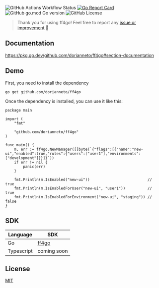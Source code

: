 ![GitHub Actions Workflow Status](https://img.shields.io/github/actions/workflow/status/dorianneto/ff4go/go.yml)
[![Go Report Card](https://goreportcard.com/badge/github.com/dorianneto/ff4go)](https://goreportcard.com/report/github.com/dorianneto/ff4go)
![GitHub go.mod Go version](https://img.shields.io/github/go-mod/go-version/dorianneto/ff4go)
![GitHub License](https://img.shields.io/github/license/dorianneto/ff4go)

> Thank you for using ff4go! Feel free to report any [issue or improvement](https://github.com/dorianneto/ff4go/issues) 🙏

## Documentation

https://pkg.go.dev/github.com/dorianneto/ff4go#section-documentation


## Demo

First, you need to install the dependency
```
go get github.com/dorianneto/ff4go
```

Once the dependency is installed, you can use it like this:
```
package main

import (
	"fmt"

	"github.com/dorianneto/ff4go"
)

func main() {
	m, err := ff4go.NewManager([]byte(`{"flags":[{"name":"new-ui","enabled":true,"rules":{"users":["user1"],"environments":["development"]}}]}`))
	if err != nil {
		panic(err)
	}

	fmt.Println(m.IsEnabled("new-ui"))                          // true
	fmt.Println(m.IsEnabledForUser("new-ui", "user1"))          // true
	fmt.Println(m.IsEnabledForEnvironment("new-ui", "staging")) // false
}
```

## SDK

| Language | SDK |
| -------- | ------- |
| Go | [ff4go](https://github.com/dorianneto/ff4go) |
| Typescript | coming soon |


## License

[MIT](https://github.com/dorianneto/ff4go/blob/main/LICENSE)
